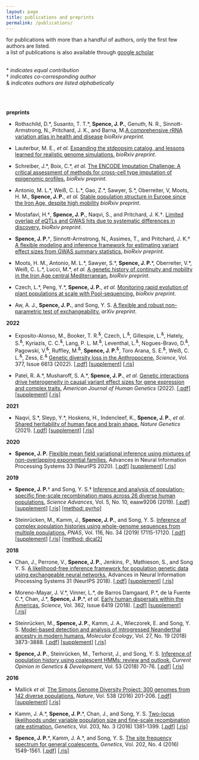 ```yaml
---
layout: page
title: publications and preprints
permalink: /publications/
---
```

for publications with more than a handful of authors, only the first
few authors are listed.   
a list of publications is also available through
[google scholar](https://scholar.google.com/citations?hl=en&user=jMaIpR4AAAAJ&view_op=list_works&sortby=pubdate)
<br>
<br>

\* _indicates equal contribution_  
&#8224; _indicates co-corresponding author_  <br>
&amp; _indicates authors are listed alphabetically_

<br>
<br>

__preprints__
*  Rothschild, D.\*, Susanto, T. T.\*, __Spence, J. P.__, Genuth, N. R., Sinnott-Armstrong, N., Pritchard, J. K., and Barna, M.[A comprehensive rRNA variation atlas in health and disease](https://doi.org/10.1101/2023.01.30.526360) _bioRxiv preprint_.
*  Lauterbur, M. E., _et al._ [Expanding the stdpopsim catalog, and lessons learned for realistic genome simulations.](https://doi.org/10.1101/2022.10.29.514266) _bioRxiv preprint_.

*  Schreiber, J.\*, Boix, C.\*, _et al._ [The ENCODE Imputation Challenge: A critical assessment of methods for cross-cell type imputation of epigenomic profiles.](https://doi.org/10.1101/2022.07.30.502157) _bioRxiv preprint_.

* Antonio, M. L.\*, Weiß, C. L.\*, Gao, Z.\*, Sawyer, S.\*, Oberreiter, V, Moots, H. M., __Spence, J. P.__, _et al._ [Stable population structure in Europe since the Iron Age, despite high mobility](https://www.biorxiv.org/content/10.1101/2022.05.15.491973v1) _bioRxiv preprint_.

* Mostafavi, H.&#8224;, __Spence, J. P.__, Naqvi, S., and Pritchard, J. K.&#8224;.  [Limited overlap of eQTLs and GWAS hits due to systematic differences in discovery.](https://www.biorxiv.org/content/10.1101/2022.05.07.491045v1) _bioRxiv preprint_.

*  __Spence, J. P.__&#8224;, Sinnott-Armstrong, N., Assimes, T., and Pritchard, J. K.&#8224; [A flexible modeling and inference framework for estimating variant effect sizes from GWAS summary statistics.](https://doi.org/10.1101/2022.04.18.488696) _bioRxiv preprint_.

*  Moots, H. M., Antonio, M. L.\*, Sawyer, S.\*, __Spence, J. P.__\*, Oberreiter, V.\*, Weiß, C. L.\*, Lucci, M.\*, _et al._ [A genetic history of continuity and mobility in the Iron Age central
Mediterranean.](https://doi.org/10.1101/2022.03.13.483276) _bioRxiv preprint_.

*  Czech, L.\*, Peng, Y.\*, __Spence, J. P.__, _et al._ [Monitoring rapid evolution of plant populations at scale with Pool-sequencing.](https://doi.org/10.1101/2022.02.02.477408) _bioRxiv preprint_.

*   Aw, A. J., __Spence, J. P.__, and Song, Y. S.
    [A flexible and robust non-parametric test of exchangeability.](https://arxiv.org/abs/2109.15261) _arXiv preprint_.

__2022__
*   Exposito-Alonso, M., Booker, T. R.<sup>&amp;</sup>, Czech, L.<sup>&amp;</sup>, Gillespie, L.<sup>&amp;</sup>, Hately, S.<sup>&amp;</sup>, Kyriazis, C. C.<sup>&amp;</sup>, Lang, P. L. M.<sup>&amp;</sup>, Leventhal, L.<sup>&amp;</sup>, Nogues-Bravo, D.<sup>&amp;</sup>, Pagowski, V.<sup>&amp;</sup>, Ruffley, M.<sup>&amp;</sup>, __Spence, J. P.__<sup>&amp;</sup>, Toro Arana, S. E.<sup>&amp;</sup>, Weiß, C. L.<sup>&amp;</sup>, Zess, E.<sup>&amp;</sup>  [Genetic diversity loss in the Anthropocene.](https://doi.org/10.1126/science.abn5642) _Science_, Vol. 377, Issue 6613 (2022).
    [\[.pdf\]](/assets/genetic_diversity_loss.pdf)
    [\[supplement\]](/assets/genetic_diversity_loss_supp.pdf)
    [\[.ris\]](/assets/genetic_diversity_loss.ris)


*   Patel, R. A.\*, Musharoff, S. A.\*, __Spence, J. P.__, _et al._
   [Genetic interactions drive heterogeneity in causal variant effect sizes for gene expression and complex traits.](https://doi.org/10.1016/j.ajhg.2022.05.014) _American Journal of Human Genetics_ (2022).
    [\[.pdf\]](/assets/genetic_interactions.pdf)
    [\[supplement\]](/assets/genetic_interactions_supp.pdf)
    [\[.ris\]](/assets/genetic_interactions.ris)



__2021__
*   Naqvi, S.\*, Sleyp, Y.\*, Hoskens, H., Indencleef, K., __Spence, J. P.__, _et al._
    [Shared heritability of human face and brain shape.](https://doi.org/10.1038/s41588-021-00827-w) _Nature Genetics_ (2021).
    [\[.pdf\]](/assets/shared_heritability_of_human_face_and_brain_shape.pdf)
    [\[supplement\]](/assets/shared_heritability_of_human_face_and_brain_shape_supp.pdf)
    [\[.ris\]](/assets/shared_heritability_of_human_face_and_brain_shape.ris)


__2020__
*   __Spence, J. P.__ [Flexible mean field variational inference using mixtures of
    non-overlapping exponential families.](https://proceedings.neurips.cc/paper/2020/hash/e3a54649aeec04cf1c13907bc6c5c8aa-Abstract.html)
    Advances in Neural Information Processing Systems 33 (NeurIPS 2020).
    [\[.pdf\]](/assets/non_overlapping_mixtures.pdf)
    [\[supplement\]](/assets/non_overlapping_mixtures_supp.pdf)
    [\[.ris\]](/assets/non_overlapping_mixtures.ris)


__2019__
*   __Spence, J. P.__&#8224; and Song, Y. S.&#8224; 
    [Inference and analysis of population-specific fine-scale recombination 
    maps across 26 diverse human populations.](https://doi.org/10.1126/sciadv.aaw9206)
    _Science Advances_, Vol. 5, No. 10, eaaw9206 (2019).
    [\[.pdf\]](/assets/inference_and_analysis_pyrho.pdf)
    [\[supplement\]](/assets/inference_and_analysis_pyrho_supp.pdf)
    [\[.ris\]](/assets/inference_and_analysis_pyrho.ris)
    [\[method: pyrho\]](https://github.com/popgenmethods/pyrho/)

*   Steinr&uuml;cken, M., Kamm, J., __Spence, J. P.__, and Song, Y. S.
    [Inference of complex population histories using whole-genome sequences
    from multiple populations.](https://doi.org/10.1073/pnas.1905060116)
    _PNAS_, Vol. 116, No. 34 (2019) 17115-17120.
    [\[.pdf\]](/assets/dical2.pdf)
    [\[supplement\]](/assets/dical2_supp.pdf)
    [\[.ris\]](/assets/dical2.ris)
    [\[method: dical2\]](https://sourceforge.net/projects/dical2/)


__2018__ 
*   Chan, J., Perrone, V., __Spence, J. P.__, Jenkins, P., Mathieson, S., and Song Y. S.
    [A likelihood-free inference framework for population genetic data using
    exchangeable neural networks.](http://papers.nips.cc/paper/8078-a-likelihood-free-inference-framework-for-population-genetic-data-using-exchangeable-neural-networks)
    Advances in Neural Information Processing Systems 31 (NeurIPS 2018).
   [\[.pdf\]](/assets/exchnn.pdf)
   [\[supplement\]](/assets/exchnn_supp.pdf)
   [\[.ris\]](/assets/exchnn.ris)

*   Moreno-Mayar, J. V.\*, Vinner, L.\*, de Barros Damgaard, P.\*, de la Fuente C.\*,
    Chan, J.\*, __Spence, J. P.__\*, _et al._ 
    [Early human dispersals within the 
    Americas.](https://doi.org/10.1126/science.aav2621)
    _Science_, Vol. 362, Issue 6419 (2018).
    [\[.pdf\]](/assets/early_human_dispersal_americas.pdf)
    [\[supplement\]](/assets/early_human_dispersal_americas_supp.pdf)
    [\[.ris\]](/assets/early_human_dispersal_americas.ris)

*   Steinr&uuml;cken, M., __Spence, J. P.__, Kamm, J. A., Wieczorek, E.
    and Song, Y. S. 
    [Model-based detection and analysis of introgressed Neanderthal
    ancestry in modern humans.](https://doi.org/10.1111/mec.14565)
    _Molecular Ecology_, Vol. 27, No. 19 (2018) 3873-3888.
    [\[.pdf\]](/assets/dical2.pdf)
    [\[supplement\]](/assets/dical2_supp.pdf)
    [\[.ris\]](/assets/dical2.ris)

*   __Spence, J. P.__, Steinr&uuml;cken, M., Terhorst, J., and Song, Y. S.
    [Inference of population history using coalescent HMMs:
    review and outlook.](https://doi.org/10.1016/j.gde.2018.07.002)
    _Current Opinion in Genetics & Development_, Vol. 53 (2018) 70-76.
   [\[.pdf\]](/assets/hmm_review.pdf)
   [\[.ris\]](/assets/hmm_review.ris)


__2016__
*   Mallick _et al._
    [The Simons Genome Diversity Project: 300 genomes from 142 diverse
    populations.](http://dx.doi.org/10.1038/nature18964)
    _Nature_, Vol. 538 (2016) 201-206.
    [\[.pdf\]](/assets/sgdp.pdf)
    [\[supplement\]](/assets/sgdp_supp.pdf)
    [\[.ris\]](/assets/sgdp.ris)

*  Kamm, J. A.\*, __Spence, J. P.__\*, Chan, J., and Song, Y. S.
    [Two-locus likelihoods under variable population size and fine-scale
    recombination rate estimation.](http://dx.doi.org/10.1534/genetics.115.184820)
    _Genetics_, Vol. 203, No. 3 (2016) 1381-1399.
    [\[.pdf\]](/assets/ldpop.pdf)
    [\[.ris\]](/assets/ldpop.ris)

*  __Spence, J. P.__\*, Kamm, J. A.\*, and Song, Y. S.
    [The site frequency spectrum for general
    coalescents.](http://dx.doi.org/10.1534/genetics.115.184101)
    _Genetics_, Vol. 202, No. 4 (2016) 1549-1561.
    [\[.pdf\]](/assets/lambda.pdf)
    [\[.ris\]](/assets/lambda.ris)
